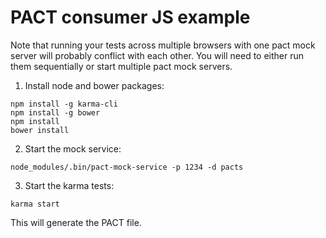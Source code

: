# PACT consumer JS example

Note that running your tests across multiple browsers with one pact mock server will probably 
conflict with each other. You will need to either run them sequentially or 
start multiple pact mock servers.

1. Install node and bower packages:

```
npm install -g karma-cli
npm install -g bower
npm install
bower install
```

2. Start the mock service:

```
node_modules/.bin/pact-mock-service -p 1234 -d pacts
```

3. Start the karma tests:

```
karma start
```

This will generate the PACT file.
